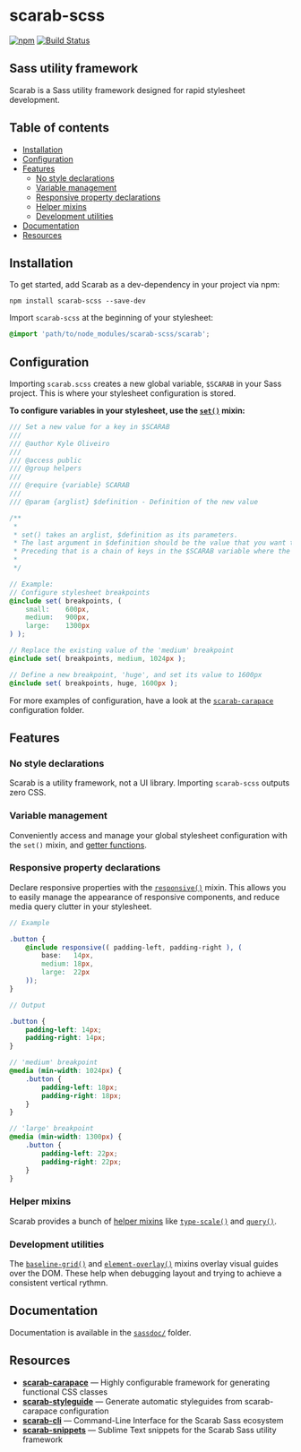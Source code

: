 # scarab-scss

[![npm](https://img.shields.io/npm/v/scarab-scss.svg)](https://www.npmjs.com/package/scarab-scss) [![Build Status](https://travis-ci.org/watchtowerdigital/scarab.svg?branch=master)](https://travis-ci.org/watchtowerdigital/scarab) 

## Sass utility framework
Scarab is a Sass utility framework designed for rapid stylesheet development.

## Table of contents
* [Installation](#installation)
* [Configuration](#configuration)
* [Features](#features)
    * [No style declarations](#no-style-declarations)
    * [Variable management](#variable-management)
    * [Responsive property declarations](#responsive-property-declarations)
    * [Helper mixins](#helper-mixins)
    * [Development utilities](#development-utilities)
* [Documentation](#documentation)
* [Resources](#resources)

## Installation
To get started, add Scarab as a dev-dependency in your project via npm:
```
npm install scarab-scss --save-dev
```

Import `scarab-scss` at the beginning of your stylesheet:
```scss
@import 'path/to/node_modules/scarab-scss/scarab';
```

## Configuration
Importing `scarab.scss` creates a new global variable, `$SCARAB` in your Sass project. This is where your stylesheet configuration is stored.

**To configure variables in your stylesheet, use the [`set()`](lib/helpers/set.scss) mixin:**

```scss
/// Set a new value for a key in $SCARAB
///
/// @author Kyle Oliveiro
///
/// @access public
/// @group helpers
///
/// @require {variable} SCARAB
///
/// @param {arglist} $definition - Definition of the new value

/**
 *
 * set() takes an arglist, $definition as its parameters.
 * The last argument in $definition should be the value that you want to set.
 * Preceding that is a chain of keys in the $SCARAB variable where the value should be set.
 *
 */

// Example:
// Configure stylesheet breakpoints
@include set( breakpoints, (
    small:    600px,
    medium:   900px,
    large:    1300px
) );

// Replace the existing value of the 'medium' breakpoint
@include set( breakpoints, medium, 1024px );

// Define a new breakpoint, 'huge', and set its value to 1600px
@include set( breakpoints, huge, 1600px );
```

For more examples of configuration, have a look at the [`scarab-carapace`](https://github.com/watchtowerdigital/scarab-carapace/src/config/) configuration folder.

## Features

### No style declarations
Scarab is a utility framework, not a UI library. Importing `scarab-scss` outputs zero CSS.

### Variable management
Conveniently access and manage your global stylesheet configuration with the `set()` mixin, and [getter functions](lib/getters/).

### Responsive property declarations
Declare responsive properties with the [`responsive()`](lib/helpers/responsive.scss) mixin. This allows you to easily manage the appearance of responsive components, and reduce media query clutter in your stylesheet.

```scss
// Example

.button {
    @include responsive(( padding-left, padding-right ), (
        base:   14px,
        medium: 18px,
        large:  22px
    ));
}
```

```scss
// Output

.button {
    padding-left: 14px;
    padding-right: 14px;
}

// 'medium' breakpoint
@media (min-width: 1024px) {
    .button {
        padding-left: 18px;
        padding-right: 18px;
    }
}

// 'large' breakpoint
@media (min-width: 1300px) {
    .button {
        padding-left: 22px;
        padding-right: 22px;
    }
}
```

### Helper mixins
Scarab provides a bunch of [helper mixins](lib/helpers/) like [`type-scale()`](lib/helpers/type-scale.scss) and [`query()`](lib/helpers/query.scss).

### Development utilities
The [`baseline-grid()`](lib/utilities/baseline-grid.scss) and [`element-overlay()`](lib/utilities/element-overlay.scss) mixins overlay visual guides over the DOM. These help when debugging layout and trying to achieve a consistent vertical rythmn.

## Documentation
Documentation is available in the [`sassdoc/`](sassdoc/) folder.

## Resources
* [**scarab-carapace**](https://github.com/watchtowerdigital/scarab-carapace.git) — Highly configurable framework for generating functional CSS classes
* [**scarab-styleguide**](https://github.com/watchtowerdigital/scarab-styleguide.git) — Generate automatic styleguides from scarab-carapace configuration
* [**scarab-cli**](https://github.com/watchtowerdigital/scarab-cli.git) — Command-Line Interface for the Scarab Sass ecosystem
* [**scarab-snippets**](https://github.com/watchtowerdigital/scarab-snippets.git) — Sublime Text snippets for the Scarab Sass utility framework
